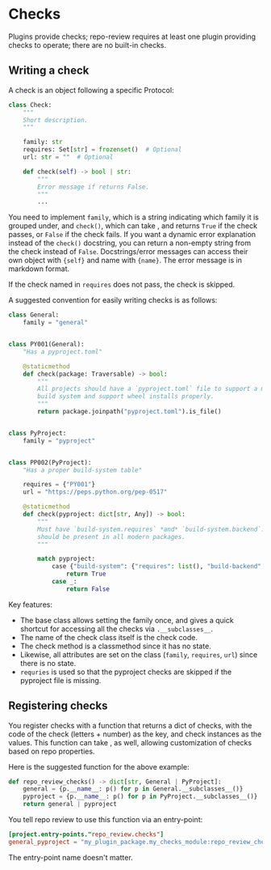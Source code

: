 # Checks

Plugins provide checks; repo-review requires at least one plugin providing checks to operate; there are no built-in checks.

## Writing a check

A check is an object following a specific Protocol:

```python
class Check:
    """
    Short description.
    """

    family: str
    requires: Set[str] = frozenset()  # Optional
    url: str = ""  # Optional

    def check(self) -> bool | str:
        """
        Error message if returns False.
        """
        ...
```

You need to implement `family`, which is a string indicating which family it is
grouped under, and `check()`, which can take [](fixtures), and returns `True` if
the check passes, or `False` if the check fails. If you want a dynamic error
explanation instead of the `check()` docstring, you can return a non-empty
string from the check instead of `False`. Docstrings/error messages can access
their own object with `{self}` and name with `{name}`. The error message is in
markdown format.

If the check named in `requires` does not pass, the check is skipped.

A suggested convention for easily writing checks is as follows:

```python
class General:
    family = "general"


class PY001(General):
    "Has a pyproject.toml"

    @staticmethod
    def check(package: Traversable) -> bool:
        """
        All projects should have a `pyproject.toml` file to support a modern
        build system and support wheel installs properly.
        """
        return package.joinpath("pyproject.toml").is_file()


class PyProject:
    family = "pyproject"


class PP002(PyProject):
    "Has a proper build-system table"

    requires = {"PY001"}
    url = "https://peps.python.org/pep-0517"

    @staticmethod
    def check(pyproject: dict[str, Any]) -> bool:
        """
        Must have `build-system.requires` *and* `build-system.backend`. Both
        should be present in all modern packages.
        """

        match pyproject:
            case {"build-system": {"requires": list(), "build-backend": str()}}:
                return True
            case _:
                return False
```

Key features:

- The base class allows setting the family once, and gives a quick shortcut for accessing all the checks via `.__subclasses__`.
- The name of the check class itself is the check code.
- The check method is a classmethod since it has no state.
- Likewise, all attributes are set on the class (`family`, `requires`, `url`) since there is no state.
- `requries` is used so that the pyproject checks are skipped if the pyproject file is missing.

## Registering checks

You register checks with a function that returns a dict of checks, with the code
of the check (letters + number) as the key, and check instances as the values.
This function can take [](fixtures), as well, allowing customization of checks
based on repo properties.

Here is the suggested function for the above example:

```python
def repo_review_checks() -> dict[str, General | PyProject]:
    general = {p.__name__: p() for p in General.__subclasses__()}
    pyproject = {p.__name__: p() for p in PyProject.__subclasses__()}
    return general | pyproject
```

You tell repo review to use this function via an entry-point:

```toml
[project.entry-points."repo_review.checks"]
general_pyproject = "my_plugin_package.my_checks_module:repo_review_checks"
```

The entry-point name doesn't matter.
